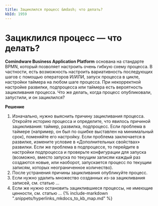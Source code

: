 ```yaml
---
title: Зациклился процесс &mdash; что делать?
kbId: 1959
---
```


# Зациклился процесс &mdash; что делать?

**Comindware Business Application Platform** основана на стандарте BPMN, который позволяет настроить очень гибкую схему процесса. В частности, есть возможность настроить вариативность последующих шагов с помощью операторов И/ИЛИ, запуск процесса в цикле, настройки таймера на любом шаге процесса. При некорректной настройке развилки, подпроцесса или таймера есть вероятность зацикливания процесса. Что же делать, когда процесс опубликовали, запустили, и он зациклился?

**Решение**

1. Изначально, нужно выяснить причину зацикливания процесса. Откройте историю процесса и определите, что явилось причиной зацикливания: таймер, развилка, подпроцесс. Если проблема в таймере (например, он был по ошибке выставлен на минимальный срок), поменяйте его настройку. Если проблема заключается в развилке, измените условие в «Дополнительных свойствах» развилки. Если же проблема в подпроцессе, то перейдите в настройки подпроцесса и проверьте конфигурации для запуска (возможно, вместо запуска по текущим записям каждый раз создаются новые, или наоборот, запускается процесс по текущим записям, которых неограниченное количество).
2. После устранения причины зацикливания опубликуйте процесс.
3. Если нужно удалить множество созданных из-за зацикливания записей, см. статью ...
4. Если же нужно остановить зациклившиеся процессы, не имеющие ценности, см. статью ...
{% include-markdown ".snippets/hyperlinks_mkdocs_to_kb_map.md" %}

